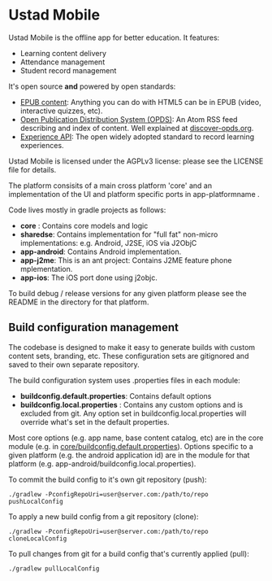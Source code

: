 # Ustad Mobile

Ustad Mobile is the offline app for better education. It features:
* Learning content delivery
* Attendance management
* Student record management

It's open source __and__ powered by open standards:

* [EPUB content](http://idpf.org/epub): Anything you can do with HTML5 can be in EPUB (video, interactive quizzes, etc).
* [Open Publication Distribution System (OPDS)](https://opds-spec.org): An Atom RSS feed describing and index of content. Well explained at [discover-opds.org](http://discover-opds.org).
* [Experience API](http://www.tincanapi.com): The open widely adopted standard to record learning experiences.

Ustad Mobile is licensed under the AGPLv3 license: please see the LICENSE file for details.

The platform consisits of a main cross platform 'core' and an implementation of the UI and platform specific ports in app-platformname .

Code lives mostly in gradle projects as follows:
* __core__ : Contains core models and logic
* __sharedse__: Contains implementation for "full fat" non-micro implementations: e.g. Android, J2SE, iOS via J2ObjC
* __app-android__: Contains Android implementation.
* __app-j2me__: This is an ant project: Contains J2ME feature phone mplementation.
* __app-ios__: The iOS port done using j2objc.

To build debug / release versions for any given platform please see the README in the directory for that platform.

## Build configuration management

The codebase is designed to make it easy to generate builds with custom content sets, branding, etc. These configuration sets are gitignored and saved to their own separate repository. 

The build configuration system uses .properties files in each module: 
* **buildconfig.default.properties**: Contains default options
* **buildconfig.local.properties** : Contains any custom options and is excluded from git. Any option set in buildconfig.local.properties will override what's set in the default properties.

Most core options (e.g. app name, base content catalog, etc) are in the core module (e.g. in [core/buildconfig.default.properties](core/buildconfig.default.properties)). Options specific to a given platform (e.g. the android application id) 
  are in the module for that platform (e.g. app-android/buildconfig.local.properties).
  
To commit the build config to it's own git repository (push):
 ```
 ./gradlew -PconfigRepoUri=user@server.com:/path/to/repo pushLocalConfig
```
  
To apply a new build config from a git repository (clone):
```
./gradlew -PconfigRepoUri=user@server.com:/path/to/repo cloneLocalConfig
```
  
 To pull changes from git for a build config that's currently applied (pull):
 ```
 ./gradlew pullLocalConfig
 ```

